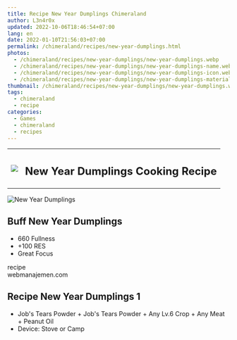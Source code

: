 ```yaml
---
title: Recipe New Year Dumplings Chimeraland
author: L3n4r0x
updated: 2022-10-06T18:46:54+07:00
lang: en
date: 2022-01-10T21:56:03+07:00
permalink: /chimeraland/recipes/new-year-dumplings.html
photos:
  - /chimeraland/recipes/new-year-dumplings/new-year-dumplings.webp
  - /chimeraland/recipes/new-year-dumplings/new-year-dumplings-name.webp
  - /chimeraland/recipes/new-year-dumplings/new-year-dumplings-icon.webp
  - /chimeraland/recipes/new-year-dumplings/new-year-dumplings-material.webp
thumbnail: /chimeraland/recipes/new-year-dumplings/new-year-dumplings.webp
tags:
  - chimeraland
  - recipe
categories:
  - Games
  - chimeraland
  - recipes
---
```


<section id="bootstrap-wrapper">
  <link
    rel="stylesheet"
    href="https://rawcdn.githack.com/dimaslanjaka/Web-Manajemen/870a349/css/bootstrap-5-3-0-alpha3-wrapper.css"
  />
  <div class="row mb-2">
    <div class="col-md-12 mb-2">
      <table class="table" id="post-info">
        <tbody>
          <tr>
            <td>
              <img
                class="d-inline-block me-2"
                src="/chimeraland/recipes/new-year-dumplings/new-year-dumplings-icon.webp"
                width="auto"
                height="auto"
              />
            </td>
            <td><h1 class="fs-5">New Year Dumplings Cooking Recipe</h1></td>
          </tr>
        </tbody>
      </table>
    </div>
  </div>
  <div class="card mb-2 bg-dark text-light">
    <div class="row g-0">
      <div class="col-sm-4 position-relative mb-2">
        <img
          src="/chimeraland/recipes/new-year-dumplings/new-year-dumplings-material.webp"
          class="card-img fit-cover w-100 h-100"
          alt="New Year Dumplings"
          data-fancybox="true"
        />
      </div>
      <div class="col-sm-8 mb-2">
        <div class="card-body">
          <h2 class="card-title fs-5">Buff New Year Dumplings</h2>
          <div class="card-text">
            <ul>
              <li>660 Fullness</li>
              <li>+100 RES</li>
              <li>Great Focus</li>
            </ul>
          </div>
          <span class="badge rounded-pill bg-dark text-white">recipe</span>
        </div>
        <div class="card-footer text-end text-muted">webmanajemen.com</div>
      </div>
    </div>
  </div>
  <div class="row mb-2">
    <div class="col-12 col-lg-6 recipe-item mb-2">
      <div class="card">
        <div class="card-body">
          <h2 class="card-title fs-5">Recipe New Year Dumplings 1</h2>
          <div class="card-text">
            <ul>
              <li>
                Job&#x27;s Tears Powder<span> + </span>Job&#x27;s Tears
                Powder<span> + </span>Any Lv.6 Crop<span> + </span>Any Meat<span>
                  + </span
                >Peanut Oil
              </li>
              <li>Device: Stove or Camp</li>
            </ul>
          </div>
        </div>
      </div>
    </div>
  </div>
</section>